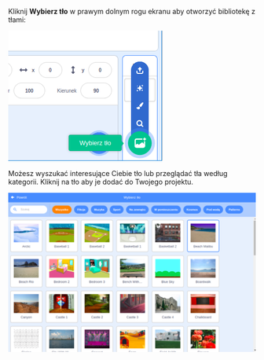 Kliknij **Wybierz tło** w prawym dolnym rogu ekranu aby otworzyć bibliotekę z tłami:

![Podświetlona ikona „Wybierz tło”.](images/stage-choose.png)

Możesz wyszukać interesujące Ciebie tło lub przeglądać tła według kategorii. Kliknij na tło aby je dodać do Twojego projektu.

![Biblioteka z tłami.](images/backdrop.png)